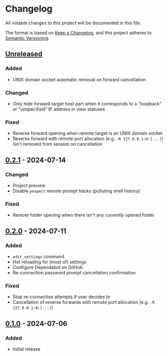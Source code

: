 # Changelog

All notable changes to this project will be documented in this file.

The format is based on [Keep a Changelog](https://keepachangelog.com/en/1.1.0/),
and this project adheres to [Semantic Versioning](https://semver.org/spec/v2.0.0.html).

## [Unreleased]

### Added

- UNIX domain socket automatic removal on forward cancellation

### Changed

- Only hide forward target host part when it corresponds to a "loopback" or "unspecified" IP address in view statuses

### Fixed

- Reverse forward opening when remote target is an UNIX domain socket
- Reverse forward with remote port allocation (e.g. `-R 127.0.0.1:0:[...]`) isn't removed from session on cancellation

## [0.2.1] - 2024-07-14

### Changed

- Project preview
- Disable `pexpect` remote prompt hacks (polluting shell history)

### Fixed

- Remote folder opening when there isn't any currently opened folder

## [0.2.0] - 2024-07-11

### Added

- `edit_settings` command
- Hot reloading for (most of) settings
- Configure Dependabot on GitHub
- Re-connection password prompt cancellation confirmation

### Fixed

- Stop re-connection attempts if user decides to
- Cancellation of reverse forwards with remote port allocation (e.g. `-R 127.0.0.1:0:[...]`)

## [0.1.0] - 2024-07-06

### Added

- Initial release

[Unreleased]: https://github.com/HorlogeSkynet/SSHubl/compare/v0.2.1...HEAD
[0.2.1]: https://github.com/HorlogeSkynet/SSHubl/compare/v0.2.0...v0.2.1
[0.2.0]: https://github.com/HorlogeSkynet/SSHubl/compare/v0.1.0...v0.2.0
[0.1.0]: https://github.com/HorlogeSkynet/SSHubl/releases/tag/v0.1.0
